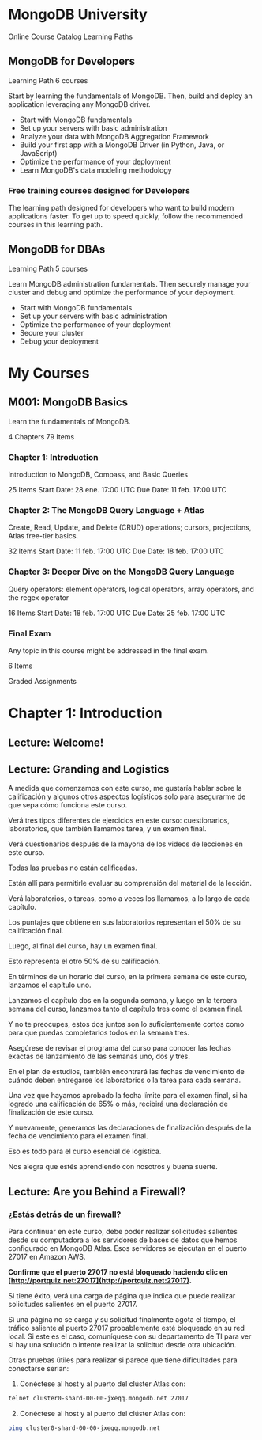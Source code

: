 
# MongoDB University

Online Course Catalog
Learning Paths

## MongoDB for Developers 

Learning Path
6 courses

Start by learning the fundamentals of MongoDB. Then, build and deploy an application leveraging any MongoDB driver.

* Start with MongoDB fundamentals
* Set up your servers with basic administration
* Analyze your data with MongoDB Aggregation Framework
* Build your first app with a MongoDB Driver (in Python, Java, or JavaScript)
* Optimize the performance of your deployment
* Learn MongoDB's data modeling methodology

### Free training courses designed for Developers

The learning path designed for developers who want to build modern applications faster. To get up to speed quickly, follow the recommended courses in this learning path.

## MongoDB for DBAs 

Learning Path
5 courses

Learn MongoDB administration fundamentals. Then securely manage your cluster and debug and optimize the performance of your deployment.

* Start with MongoDB fundamentals
* Set up your servers with basic administration
* Optimize the performance of your deployment
* Secure your cluster
* Debug your deployment


# My Courses

## M001: MongoDB Basics
Learn the fundamentals of MongoDB.

4 Chapters
79 Items

### Chapter 1: Introduction
Introduction to MongoDB, Compass, and Basic Queries

25 Items
Start Date: 28 ene. 17:00 UTC
Due Date: 11 feb. 17:00 UTC

### Chapter 2: The MongoDB Query Language + Atlas
Create, Read, Update, and Delete (CRUD) operations; cursors, projections, Atlas free-tier basics.

32 Items
Start Date: 11 feb. 17:00 UTC
Due Date: 18 feb. 17:00 UTC

### Chapter 3: Deeper Dive on the MongoDB Query Language
Query operators: element operators, logical operators, array operators, and the regex operator

16 Items
Start Date: 18 feb. 17:00 UTC
Due Date: 25 feb. 17:00 UTC

### Final Exam
Any topic in this course might be addressed in the final exam.

6 Items

Graded Assignments

# Chapter 1: Introduction

## Lecture:  Welcome!

## Lecture: Granding and Logistics

A medida que comenzamos con este curso, me gustaría hablar sobre la calificación y algunos otros aspectos logísticos solo para asegurarme de que sepa cómo funciona este curso.

Verá tres tipos diferentes de ejercicios en este curso: cuestionarios, laboratorios, que también llamamos tarea, y un examen final.

Verá cuestionarios después de la mayoría de los videos de lecciones en este curso.

Todas las pruebas no están calificadas.

Están allí para permitirle evaluar su comprensión del material de la lección.

Verá laboratorios, o tareas, como a veces los llamamos, a lo largo de cada capítulo.

Los puntajes que obtiene en sus laboratorios representan el 50% de su calificación final.

Luego, al final del curso, hay un examen final.

Esto representa el otro 50% de su calificación.

En términos de un horario del curso, en la primera semana de este curso, lanzamos el capítulo uno.

Lanzamos el capítulo dos en la segunda semana, y luego en la tercera semana del curso, lanzamos tanto el capítulo tres como el examen final.

Y no te preocupes, estos dos juntos son lo suficientemente cortos como para que puedas completarlos todos en la semana tres.

Asegúrese de revisar el programa del curso para conocer las fechas exactas de lanzamiento de las semanas uno, dos y tres.

En el plan de estudios, también encontrará las fechas de vencimiento de cuándo deben entregarse los laboratorios o la tarea para cada semana.

Una vez que hayamos aprobado la fecha límite para el examen final, si ha logrado una calificación de 65% o más, recibirá una declaración de finalización de este curso.

Y nuevamente, generamos las declaraciones de finalización después de la fecha de vencimiento para el examen final.

Eso es todo para el curso esencial de logística.

Nos alegra que estés aprendiendo con nosotros y buena suerte.

## Lecture: Are you Behind a Firewall?

### ¿Estás detrás de un firewall?

Para continuar en este curso, debe poder realizar solicitudes salientes desde su computadora a los servidores de bases de datos que hemos configurado en MongoDB Atlas. Esos servidores se ejecutan en el puerto 27017 en Amazon AWS.

**Confirme que el puerto 27017 no está bloqueado haciendo clic en [http://portquiz.net:27017](http://portquiz.net:27017).**

Si tiene éxito, verá una carga de página que indica que puede realizar solicitudes salientes en el puerto 27017.

Si una página no se carga y su solicitud finalmente agota el tiempo, el tráfico saliente al puerto 27017 probablemente esté bloqueado en su red local. Si este es el caso, comuníquese con su departamento de TI para ver si hay una solución o intente realizar la solicitud desde otra ubicación.

Otras pruebas útiles para realizar si parece que tiene dificultades para conectarse serían:

1. Conéctese al host y al puerto del clúster Atlas con:

```sh
telnet cluster0-shard-00-00-jxeqq.mongodb.net 27017
```

2. Conéctese al host y al puerto del clúster Atlas con:

```sh
ping cluster0-shard-00-00-jxeqq.mongodb.net
```
